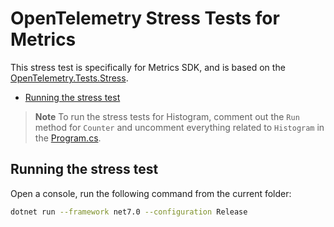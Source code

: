 # OpenTelemetry Stress Tests for Metrics

This stress test is specifically for Metrics SDK, and is based on the
[OpenTelemetry.Tests.Stress](../OpenTelemetry.Tests.Stress/README.md).

* [Running the stress test](#running-the-stress-test)

> **Note**
> To run the stress tests for Histogram, comment out the `Run` method
for `Counter` and uncomment everything related to `Histogram` in the
[Program.cs](../OpenTelemetry.Tests.Stress.Metrics/Program.cs).

## Running the stress test

Open a console, run the following command from the current folder:

```sh
dotnet run --framework net7.0 --configuration Release
```
